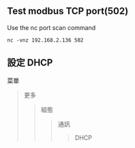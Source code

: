 
Test modbus TCP port(502) 
-----

Use the nc port scan command
```
nc -vnz 192.168.2.136 502
```

設定 DHCP 
-----

菜單    
> 更多    
>> 組態     
>>> 通訊
>>>> DHCP




